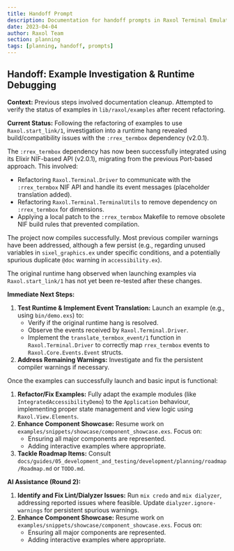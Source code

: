 ```yaml
---
title: Handoff Prompt
description: Documentation for handoff prompts in Raxol Terminal Emulator
date: 2023-04-04
author: Raxol Team
section: planning
tags: [planning, handoff, prompts]
---
```


## Handoff: Example Investigation & Runtime Debugging

**Context:**
Previous steps involved documentation cleanup. Attempted to verify the status of examples in `lib/raxol/examples` after recent refactoring.

**Current Status:**
Following the refactoring of examples to use `Raxol.start_link/1`, investigation into a runtime hang revealed build/compatibility issues with the `:rrex_termbox` dependency (v2.0.1).

The `:rrex_termbox` dependency has now been successfully integrated using its Elixir NIF-based API (v2.0.1), migrating from the previous Port-based approach. This involved:

- Refactoring `Raxol.Terminal.Driver` to communicate with the `:rrex_termbox` NIF API and handle its event messages (placeholder translation added).
- Refactoring `Raxol.Terminal.TerminalUtils` to remove dependency on `:rrex_termbox` for dimensions.
- Applying a local patch to the `:rrex_termbox` Makefile to remove obsolete NIF build rules that prevented compilation.

The project now compiles successfully. Most previous compiler warnings have been addressed, although a few persist (e.g., regarding unused variables in `sixel_graphics.ex` under specific conditions, and a potentially spurious duplicate `@doc` warning in `accessibility.ex`).

The original runtime hang observed when launching examples via `Raxol.start_link/1` has not yet been re-tested after these changes.

**Immediate Next Steps:**

1. **Test Runtime & Implement Event Translation:** Launch an example (e.g., using `bin/demo.exs`) to:
   - Verify if the original runtime hang is resolved.
   - Observe the events received by `Raxol.Terminal.Driver`.
   - Implement the `translate_termbox_event/1` function in `Raxol.Terminal.Driver` to correctly map `rrex_termbox` events to `Raxol.Core.Events.Event` structs.
2. **Address Remaining Warnings:** Investigate and fix the persistent compiler warnings if necessary.

Once the examples can successfully launch and basic input is functional:

1. **Refactor/Fix Examples:** Fully adapt the example modules (like `IntegratedAccessibilityDemo`) to the `Application` behaviour, implementing proper state management and view logic using `Raxol.View.Elements`.
2. **Enhance Component Showcase:** Resume work on `examples/snippets/showcase/component_showcase.exs`. Focus on:
   - Ensuring all major components are represented.
   - Adding interactive examples where appropriate.
3. **Tackle Roadmap Items:** Consult `docs/guides/05_development_and_testing/development/planning/roadmap/Roadmap.md` or `TODO.md`.

**AI Assistance (Round 2):**

1. **Identify and Fix Lint/Dialyzer Issues:** Run `mix credo` and `mix dialyzer`, addressing reported issues where feasible. Update `dialyzer.ignore-warnings` for persistent spurious warnings.
2. **Enhance Component Showcase:** Resume work on `examples/snippets/showcase/component_showcase.exs`. Focus on:
   - Ensuring all major components are represented.
   - Adding interactive examples where appropriate.
